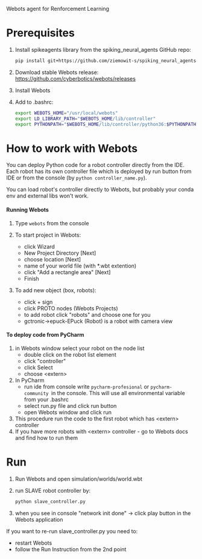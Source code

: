 Webots agent for Renforcement Learning

# Prerequisites
1. Install spikeagents library from the spiking_neural_agents GitHub repo:
    ```bash
    pip install git+https://github.com/ziemowit-s/spiking_neural_agents.git
    ```

2. Download stable Webots release: https://github.com/cyberbotics/webots/releases
3. Install Webots
4. Add to .bashrc:
    ```bash
    export WEBOTS_HOME="/usr/local/webots"
    export LD_LIBRARY_PATH="$WEBOTS_HOME/lib/controller"
    export PYTHONPATH="$WEBOTS_HOME/lib/controller/python36:$PYTHONPATH"
    ```

# How to work with Webots
You can deploy Python code for a robot controller directly from the IDE.
Each robot has its own controller file which is deployed 
by run button from IDE or from the console (by `python controller_name.py`).

You can load robot's controller directly to Webots, but probably your conda env and external libs won't work.

#### Running Webots  
  1. Type `webots` from the console

  2. To start project in Webots:
        * click Wizard
        * New Project Directory [Next] 
        * choose location [Next] 
        * name of your world file (with *.wbt extention) 
        * click "Add a rectangle area" [Next]
        * Finish 
  
  3.  To add new object (box, robots):
        * click + sign
        * click PROTO nodes (Webots Projects)
        * to add robot click "robots" and choose one for you
        * gctronic->epuck-EPuck (Robot) is a robot with camera view
  
#### To deploy code from PyCharm
  1. in Webots window select your robot on the node list
        * double click on the robot list element
        * click "controller"
        * click Select
        * choose \<extern>
  2. In PyCharm
        * run ide from console write `pycharm-profesional` or `pycharm-community `in the console.
          This will use all environmental variable from your .bashrc
        * select run.py file and click run button
        * open Webots window and click run
  3. This procedure run the code to the first robot which has \<extern> controller
  4. If you have more robots with \<extern> controller - go to Webots docs and find how to run them

# Run
1. Run Webots and open simulation/worlds/world.wbt

2. run SLAVE robot controller by:
    ```python
    python slave_controller.py
    ```
3. when you see in console "network init done" -> click play button in the Webots application

If you want to re-run slave_controller.py you need to:
  * restart Webots 
  * follow the Run Instruction from the 2nd point